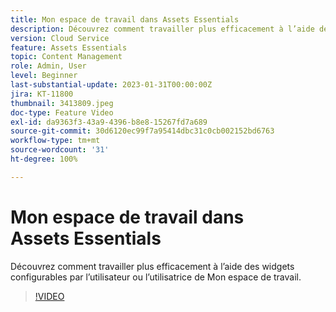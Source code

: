 ```yaml
---
title: Mon espace de travail dans Assets Essentials
description: Découvrez comment travailler plus efficacement à l’aide des widgets configurables par l’utilisateur ou l’utilisatrice de Mon espace de travail.
version: Cloud Service
feature: Assets Essentials
topic: Content Management
role: Admin, User
level: Beginner
last-substantial-update: 2023-01-31T00:00:00Z
jira: KT-11800
thumbnail: 3413809.jpeg
doc-type: Feature Video
exl-id: da9363f3-43a9-4396-b8e8-15267fd7a689
source-git-commit: 30d6120ec99f7a95414dbc31c0cb002152bd6763
workflow-type: tm+mt
source-wordcount: '31'
ht-degree: 100%

---
```


# Mon espace de travail dans Assets Essentials

Découvrez comment travailler plus efficacement à l’aide des widgets configurables par l’utilisateur ou l’utilisatrice de Mon espace de travail.

>[!VIDEO](https://video.tv.adobe.com/v/3413809?quality=12&learn=on)
